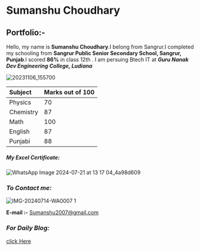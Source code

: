 # Sumanshu Choudhary
## Portfolio:-
Hello, my name is **Sumanshu Choudhary**.I belong from Sangrur.I completed my schooling from **Sangrur Public Senior Secondary School, Sangrur, Punjab**.I scored **86%** in class 12th .
I am persuing Btech IT at ***Guru Nanak Dev Engineering College, Ludiana***

![20231106_155700](https://github.com/user-attachments/assets/b44d772c-f236-4ae0-ba24-a491b56c329c)

|Subject|Marks out of 100|
|:-|:-|
|Physics|70|
|Chemistry|87|
|Math|100|
|English|87|
|Punjabi|88|



##### *My Excel Certificate:*

![WhatsApp Image 2024-07-21 at 13 17 04_4a98d609](https://github.com/user-attachments/assets/cc8ff633-2f24-46be-9819-15563288ea4d)




### _To Contact me:_

![IMG-20240714-WA0007 1](https://github.com/user-attachments/assets/fbe787aa-44ae-4917-8f1f-6526c53eaf5f)




**E-mail :-** Sumanshu2007@gmail.com



### _For Daily Blog:_

[click Here](https://sumanshuchoudhary2007.github.io/dailyblog.github.io/)
